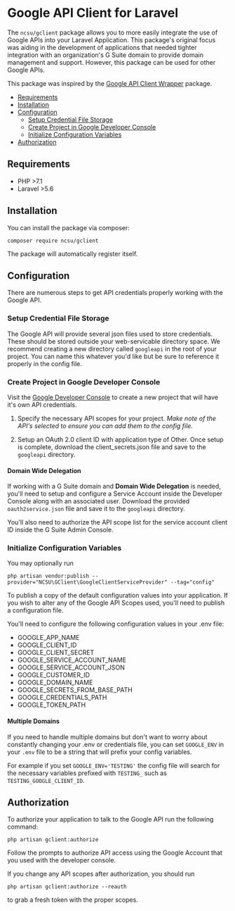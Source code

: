 # Google API Client for Laravel #

The `ncsu/gclient` package allows you to more easily integrate the use of Google APIs into your Laravel Application. This package's original focus was aiding in the development of applications that needed tighter integration with an organization's G Suite domain to provide domain management and support. However, this package can be used for other Google APIs.

This package was inspired by the [Google API Client Wrapper](https://github.com/pulkitjalan/google-apiclient) package.

- [Requirements](#requirements)
- [Installation](#installation)
- [Configuration](#configuration)
  - [Setup Credential File Storage](#setup-credential-file-storage)
  - [Create Project in Google Developer Console](#create-project-in-google-developer-console)
  - [Initialize Configuration Variables](#initialize-configuration-variables)
- [Authorization](#authorization)

## Requirements ##
- PHP >7.1
- Laravel >5.6

## Installation ##
You can install the package via composer:
```
composer require ncsu/gclient
```
The package will automatically register itself.

## Configuration ##
There are numerous steps to get API credentials properly working with the Google API.

### Setup Credential File Storage ###
The Google API will provide several json files used to store credentials. These should be stored outside your web-servicable directory space. We recommend creating a new directory called `googleapi` in the root of your project. You can name this whatever you'd like but be sure to reference it properly in the config file.

### Create Project in Google Developer Console ###
Visit the [Google Developer Console](https://console.developers.google.com/) to create a new project that will have it's own API credentials.
1. Specify the necessary API scopes for your project. 
*Make note of the API's selected to ensure you can add them to the config file.*

2. Setup an OAuth 2.0 client ID with application type of Other. Once setup is complete, download the client_secrets.json file and save to the `googleapi` directory.

#### Domain Wide Delegation ###
If working with a G Suite domain and **Domain Wide Delegation** is needed, you'll need to setup and configure a Service Account inside the Developer Console along with an associated user. Download the provided `oauth2service.json` file and save it to the `googleapi` directory.

You'll also need to authorize the API scope list for the service account client ID inside the G Suite Admin Console. 

### Initialize Configuration Variables ###
You may optionally run
```
php artisan vendor:publish --provider="NCSU\GClient\GoogleClientServiceProvider" --tag="config"
```
To publish a copy of the default configuration values into your application. If you wish to alter any of the Google API Scopes used, you'll need to publish a configuration file.

You'll need to configure the following configuration values in your .env file:

- GOOGLE_APP_NAME
- GOOGLE_CLIENT_ID
- GOOGLE_CLIENT_SECRET
- GOOGLE_SERVICE_ACCOUNT_NAME
- GOOGLE_SERVICE_ACCOUNT_JSON
- GOOGLE_CUSTOMER_ID
- GOOGLE_DOMAIN_NAME
- GOOGLE_SECRETS_FROM_BASE_PATH
- GOOGLE_CREDENTIALS_PATH
- GOOGLE_TOKEN_PATH

#### Multiple Domains ####
If you need to handle multiple domains but don't want to worry about constantly changing your .env or credentials file, you can set `GOOGLE_ENV` in your `.env` file to be a string that will prefix your config variables.

For example if you set `GOOGLE_ENV='TESTING'` the config file will search for the necessary variables prefixed with `TESTING_` such as `TESTING_GOOGLE_CLIENT_ID`.

## Authorization ##
To authorize your application to talk to the Google API run the following command:
```
php artisan gclient:authorize
```
Follow the prompts to authorize API access using the Google Account that you used with the developer console.

If you change any API scopes after authorization, you should run
```
php artisan gclient:authorize --reauth
```
to grab a fresh token with the proper scopes.
